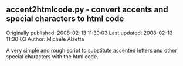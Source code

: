 ## accent2htmlcode.py - convert accents and special characters to html code 
Originally published: 2008-02-13 11:30:03 
Last updated: 2008-02-13 11:30:03 
Author: Michele Alzetta 
 
A very simple and rough script to substitute accented letters and other special characters with the html code.